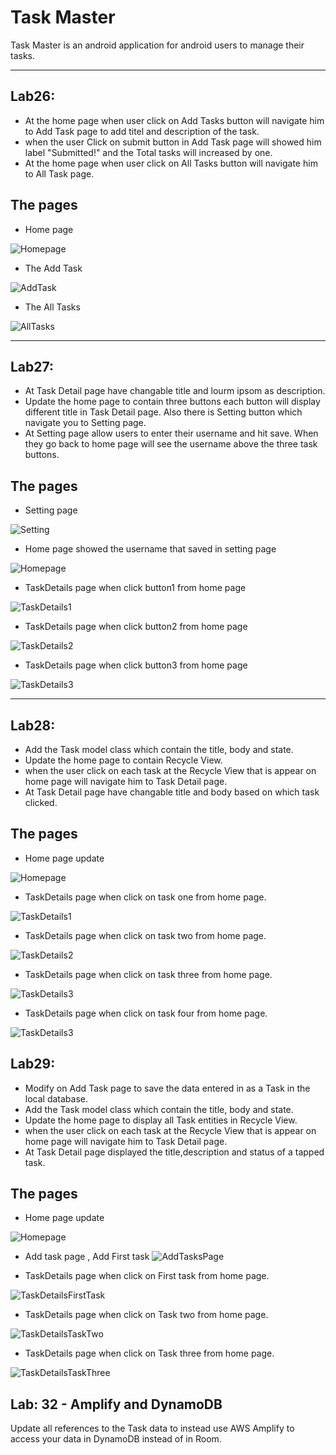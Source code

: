 # Task Master
Task Master is an android application for android users to manage their tasks. 

--------
## Lab26:
* At the home page when user click on Add Tasks button will navigate him to Add Task page to add titel and description of the task.
* when the user Click on submit button in Add Task page will showed him label "Submitted!" and the Total tasks will increased by one.  
* At the home page when user click on All Tasks button will navigate him to All Task page.


## The pages

* Home page

![Homepage](screenshots/Homepage.png)


* The Add Task

![AddTask](screenshots/addTask.png)


* The All Tasks

![AllTasks](screenshots/AllTasks.png)

------
## Lab27:
* At Task Detail page have changable title and lourm ipsom as description.
* Update the home page to contain three buttons each button will display different title in Task Detail page. Also there is Setting button which navigate you to Setting page.
* At Setting page allow users to enter their username and hit save. When they go back to home page will see the username  above the three task buttons.
## The pages

* Setting page

![Setting](screenshots/Setting.png)

* Home page showed the username that saved in setting page

![Homepage](screenshots/Homepage2.png)


* TaskDetails page when click button1 from home page

![TaskDetails1](screenshots/task1.png)


* TaskDetails page when click button2 from home page

![TaskDetails2](screenshots/task2.png)

* TaskDetails page when click button3 from home page

![TaskDetails3](screenshots/task3.png)

----------

## Lab28:
* Add the Task model class which contain the title, body and state.
* Update the home page to contain  Recycle View.
* when the user click on each task at the Recycle View that is appear on home page will navigate him to Task Detail page. 
* At Task Detail page have changable title and body based on which task clicked.

## The pages
*  Home page update

![Homepage](screenshots/HomePage3.png)


* TaskDetails page when click on task one from home page.

![TaskDetails1](screenshots/1.png)


* TaskDetails page when click on task two from home page.

![TaskDetails2](screenshots/2.png)

* TaskDetails page when click on task three from home page.

![TaskDetails3](screenshots/3.png)

* TaskDetails page when click on task four from home page.

![TaskDetails3](screenshots/4.png)


## Lab29:
* Modify on Add Task page to save the data entered in as a Task in the local database.
* Add the Task model class which contain the title, body and state.
* Update the home page to display  all Task entities in Recycle View.
* when the user click on each task at the Recycle View that is appear on home page will navigate him to Task Detail page. 
* At Task Detail page displayed the title,description and status of a tapped task.

## The pages
*  Home page update

![Homepage](screenshots/UpdateHomePage.png)

* Add task page , Add First task
![AddTasksPage](screenshots/AddTasksPage.png)

* TaskDetails page when click on First task from home page.

![TaskDetailsFirstTask](screenshots/TaskDetailsFirstTask.png)


* TaskDetails page when click on Task two from home page.

![TaskDetailsTaskTwo](screenshots/TaskDetailsTaskTwo.png)

* TaskDetails page when click on Task three from home page.

![TaskDetailsTaskThree](screenshots/TaskDetailsTaskThree.png)

## Lab: 32 - Amplify and DynamoDB
Update all references to the Task data to instead use AWS Amplify to access your data in DynamoDB instead of in Room.
